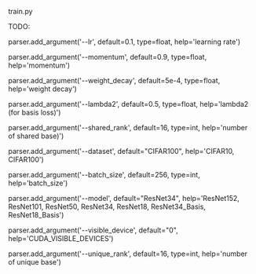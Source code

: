 train.py

TODO:

parser.add_argument('--lr', default=0.1, type=float, help='learning rate')

parser.add_argument('--momentum', default=0.9, type=float, help='momentum')

parser.add_argument('--weight_decay', default=5e-4, type=float, help='weight decay')

parser.add_argument('--lambda2', default=0.5, type=float, help='lambda2 (for basis loss)')

parser.add_argument('--shared_rank', default=16, type=int, help='number of shared base)')

parser.add_argument('--dataset', default="CIFAR100", help='CIFAR10, CIFAR100')

parser.add_argument('--batch_size', default=256, type=int, help='batch_size')

parser.add_argument('--model', default="ResNet34", help='ResNet152, ResNet101, ResNet50, ResNet34, ResNet18, ResNet34_Basis, ResNet18_Basis')

parser.add_argument('--visible_device', default="0", help='CUDA_VISIBLE_DEVICES')

parser.add_argument('--unique_rank', default=16, type=int, help='number of unique base')

